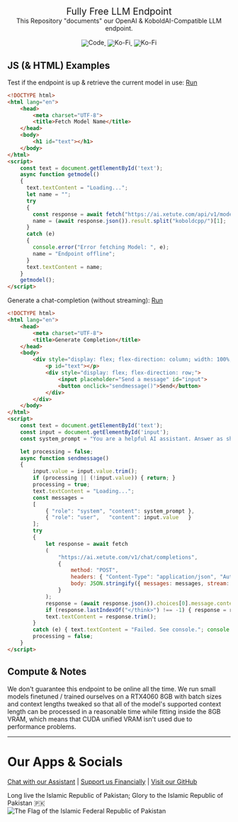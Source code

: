 <div align="center">
<span style="font-family: default; font-size: 1.5em;">Fully Free LLM Endpoint</span>
<div>
This Repository "documents" our OpenAI & KoboldAI-Compatible LLM endpoint.
</div>
</div>
<br>
<div align="center" style="line-height: 1;">
  <a href="https://huggingface.co/XeTute" style="margin: 2px;">
    <img alt="Code" src="https://img.shields.io/badge/XeTute-000000?style=for-the-badge&logo=huggingface" style="display: inline-block; vertical-align: middle;"/>
  </a>
  <a href="https://ko-fi.com/XeTute" style="margin: 2px;">
    <img alt="Ko-Fi" src="https://img.shields.io/badge/Buy_us_a_coffe-000000?style=for-the-badge&logo=kofi&logoColor=000&logoColor=white" style="display: inline-block; vertical-align: middle;"/>
  </a>
  <a href="https://xetute.com/" style="margin: 2px;">
    <img alt="Ko-Fi" src="https://img.shields.io/badge/Webpage-000000?style=for-the-badge&logo=githubpages" style="display: inline-block; vertical-align: middle;"/>
  </a>
</div>
</div>
</div>

## JS (& HTML) Examples
Test if the endpoint is up & retrieve the current model in use: [Run](https://codepen.io/XeTute/pen/gbORQGW)
```HTML
<!DOCTYPE html>
<html lang="en">
    <head>
        <meta charset="UTF-8">
        <title>Fetch Model Name</title>
    </head>
    <body>
        <h1 id="text"></h1>
    </body>
</html>
<script>
    const text = document.getElementById('text');
    async function getmodel()
    {
      text.textContent = "Loading...";
      let name = "";
      try
      {
        const response = await fetch("https://ai.xetute.com/api/v1/model");
        name = (await response.json()).result.split("koboldcpp/")[1];
      }
      catch (e)
      {
        console.error("Error fetching Model: ", e);
        name = "Endpoint offline";
      }
      text.textContent = name;
    }
    getmodel();
</script>
```

Generate a chat-completion (without streaming): [Run](https://codepen.io/XeTute/pen/YPzQREW)
```HTML
<!DOCTYPE html>
<html lang="en">
    <head>
        <meta charset="UTF-8">
        <title>Generate Completion</title>
    </head>
    <body>
        <div style="display: flex; flex-direction: column; width: 100%; height: 100%; justify-content: center; align-items: center;">
            <p id="text"></p>
            <div style="display: flex; flex-direction: row;">
                <input placeholder="Send a message" id="input">
                <button onclick="sendmessage()">Send</button>
            </div>
        </div>
    </body>
</html>
<script>
    const text = document.getElementById('text');
    const input = document.getElementById('input');
    const system_prompt = "You are a helpful AI assistant. Answer as short as possible.";

    let processing = false;
    async function sendmessage()
    {
        input.value = input.value.trim();
        if (processing || (!input.value)) { return; }
        processing = true;
        text.textContent = "Loading...";
        const messages =
        [
            { "role": "system", "content": system_prompt },
            { "role": "user",   "content": input.value   }
        ];
        try
        {
            let response = await fetch
            (
                "https://ai.xetute.com/v1/chat/completions",
                {
                    method: "POST",
                    headers: { "Content-Type": "application/json", "Authorization": "Bearer 0" }, 
                    body: JSON.stringify({ messages: messages, stream: false, temperature: 0.5, max_tokens: 512 })
                }
            );
            response = (await response.json()).choices[0].message.content;
            if (response.lastIndexOf("</think>") !== -1) { response = response.substring(response.lastIndexOf("</think>") + "</think>".length, response.length - 1); }
            text.textContent = response.trim();
        }
        catch (e) { text.textContent = "Failed. See console."; console.error(e); }
        processing = false;
    }
</script>
```

## Compute & Notes
We don't guarantee this endpoint to be online all the time. We run small models finetuned / trained ourselves on a RTX4060 8GB with batch sizes and context lengths tweaked so that all of the model's supported context length can be processed in a reasonable time while fitting inside the 8GB VRAM, which means that CUDA unified VRAM isn't used due to performance problems.

---
# Our Apps & Socials
[Chat with our Assistant](https://xetute.com/) | [Support us Financially](https://ko-fi.com/XeTute) | [Visit our GitHub](https://github.com/XeTute)  

Long live the Islamic Republic of Pakistan; Glory to the Islamic Republic of Pakistan 🇵🇰  
![The Flag of the Islamic Federal Republic of Pakistan](https://upload.wikimedia.org/wikipedia/commons/3/32/Flag_of_Pakistan.svg)
